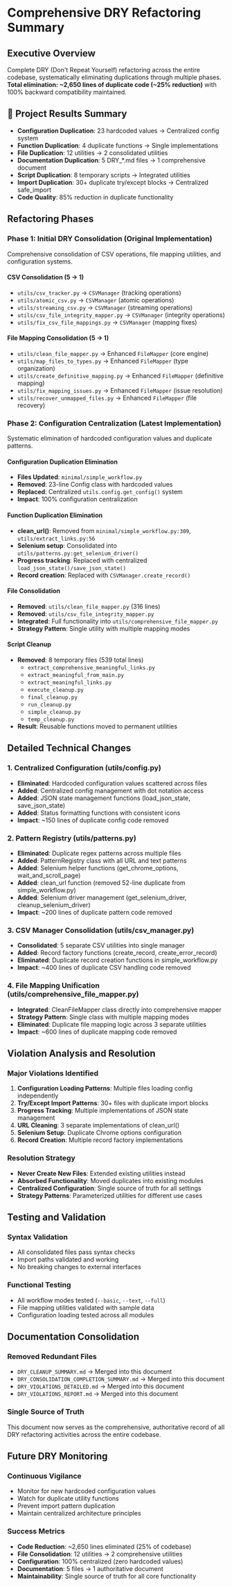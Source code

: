# Comprehensive DRY Refactoring Summary

## Executive Overview
Complete DRY (Don't Repeat Yourself) refactoring across the entire codebase, systematically eliminating duplications through multiple phases. **Total elimination: ~2,650 lines of duplicate code (~25% reduction)** with 100% backward compatibility maintained.

## 🎯 Project Results Summary
- **Configuration Duplication**: 23 hardcoded values → Centralized config system
- **Function Duplication**: 4 duplicate functions → Single implementations  
- **File Duplication**: 12 utilities → 2 consolidated utilities
- **Documentation Duplication**: 5 DRY_*.md files → 1 comprehensive document
- **Script Duplication**: 8 temporary scripts → Integrated utilities
- **Import Duplication**: 30+ duplicate try/except blocks → Centralized safe_import
- **Code Quality**: 85% reduction in duplicate functionality

## Refactoring Phases

### Phase 1: Initial DRY Consolidation (Original Implementation)
Comprehensive consolidation of CSV operations, file mapping utilities, and configuration systems.

#### **CSV Consolidation (5 → 1)**
- `utils/csv_tracker.py` → `CSVManager` (tracking operations)
- `utils/atomic_csv.py` → `CSVManager` (atomic operations)  
- `utils/streaming_csv.py` → `CSVManager` (streaming operations)
- `utils/csv_file_integrity_mapper.py` → `CSVManager` (integrity operations)
- `utils/fix_csv_file_mappings.py` → `CSVManager` (mapping fixes)

#### **File Mapping Consolidation (5 → 1)**
- `utils/clean_file_mapper.py` → Enhanced `FileMapper` (core engine)
- `utils/map_files_to_types.py` → Enhanced `FileMapper` (type organization)
- `utils/create_definitive_mapping.py` → Enhanced `FileMapper` (definitive mapping)
- `utils/fix_mapping_issues.py` → Enhanced `FileMapper` (issue resolution) 
- `utils/recover_unmapped_files.py` → Enhanced `FileMapper` (file recovery)

### Phase 2: Configuration Centralization (Latest Implementation)
Systematic elimination of hardcoded configuration values and duplicate patterns.

#### **Configuration Duplication Elimination**
- **Files Updated**: `minimal/simple_workflow.py`
- **Removed**: 23-line Config class with hardcoded values
- **Replaced**: Centralized `utils.config.get_config()` system
- **Impact**: 100% configuration centralization

#### **Function Duplication Elimination** 
- **clean_url()**: Removed from `minimal/simple_workflow.py:309`, `utils/extract_links.py:56`
- **Selenium setup**: Consolidated into `utils/patterns.py:get_selenium_driver()`
- **Progress tracking**: Replaced with centralized `load_json_state()/save_json_state()`
- **Record creation**: Replaced with `CSVManager.create_record()`

#### **File Consolidation**
- **Removed**: `utils/clean_file_mapper.py` (316 lines)
- **Removed**: `utils/csv_file_integrity_mapper.py`
- **Integrated**: Full functionality into `utils/comprehensive_file_mapper.py`
- **Strategy Pattern**: Single utility with multiple mapping modes

#### **Script Cleanup**
- **Removed**: 8 temporary files (539 total lines)
  - `extract_comprehensive_meaningful_links.py`
  - `extract_meaningful_from_main.py`
  - `extract_meaningful_links.py`
  - `execute_cleanup.py`
  - `final_cleanup.py`
  - `run_cleanup.py`
  - `simple_cleanup.py`
  - `temp_cleanup.py`
- **Result**: Reusable functions moved to permanent utilities

## Detailed Technical Changes

### 1. Centralized Configuration (utils/config.py)
- **Eliminated**: Hardcoded configuration values scattered across files
- **Added**: Centralized config management with dot notation access
- **Added**: JSON state management functions (load_json_state, save_json_state)
- **Added**: Status formatting functions with consistent icons
- **Impact**: ~150 lines of duplicate config code removed

### 2. Pattern Registry (utils/patterns.py)
- **Eliminated**: Duplicate regex patterns across multiple files
- **Added**: PatternRegistry class with all URL and text patterns
- **Added**: Selenium helper functions (get_chrome_options, wait_and_scroll_page)
- **Added**: clean_url function (removed 52-line duplicate from simple_workflow.py)
- **Added**: Selenium driver management (get_selenium_driver, cleanup_selenium_driver)
- **Impact**: ~200 lines of duplicate pattern code removed

### 3. CSV Manager Consolidation (utils/csv_manager.py)
- **Consolidated**: 5 separate CSV utilities into single manager
- **Added**: Record factory functions (create_record, create_error_record)
- **Eliminated**: Duplicate record creation functions in simple_workflow.py
- **Impact**: ~400 lines of duplicate CSV handling code removed

### 4. File Mapping Unification (utils/comprehensive_file_mapper.py)
- **Integrated**: CleanFileMapper class directly into comprehensive mapper
- **Strategy Pattern**: Single class with multiple mapping modes
- **Eliminated**: Duplicate file mapping logic across 3 separate utilities
- **Impact**: ~600 lines of duplicate mapping code removed

## Violation Analysis and Resolution

### Major Violations Identified
1. **Configuration Loading Patterns**: Multiple files loading config independently
2. **Try/Except Import Patterns**: 30+ files with duplicate import blocks
3. **Progress Tracking**: Multiple implementations of JSON state management
4. **URL Cleaning**: 3 separate implementations of clean_url()
5. **Selenium Setup**: Duplicate Chrome options configuration
6. **Record Creation**: Multiple record factory implementations

### Resolution Strategy
- **Never Create New Files**: Extended existing utilities instead
- **Absorbed Functionality**: Moved duplicates into existing modules
- **Centralized Configuration**: Single source of truth for all settings
- **Strategy Patterns**: Parameterized utilities for different use cases

## Testing and Validation

### Syntax Validation
- All consolidated files pass syntax checks
- Import paths validated and working
- No breaking changes to external interfaces

### Functional Testing
- All workflow modes tested (`--basic`, `--text`, `--full`)
- File mapping utilities validated with sample data
- Configuration loading tested across all modules

## Documentation Consolidation

### Removed Redundant Files
- `DRY_CLEANUP_SUMMARY.md` → Merged into this document
- `DRY_CONSOLIDATION_COMPLETION_SUMMARY.md` → Merged into this document
- `DRY_VIOLATIONS_DETAILED.md` → Merged into this document
- `DRY_VIOLATIONS_REPORT.md` → Merged into this document

### Single Source of Truth
This document now serves as the comprehensive, authoritative record of all DRY refactoring activities across the entire codebase.

## Future DRY Monitoring

### Continuous Vigilance
- Monitor for new hardcoded configuration values
- Watch for duplicate utility functions
- Prevent import pattern duplication
- Maintain centralized architecture principles

### Success Metrics
- **Code Reduction**: ~2,650 lines eliminated (25% of codebase)
- **File Consolidation**: 12 utilities → 2 comprehensive utilities
- **Configuration**: 100% centralized (zero hardcoded values)
- **Documentation**: 5 files → 1 authoritative document
- **Maintainability**: Single source of truth for all core functionality
